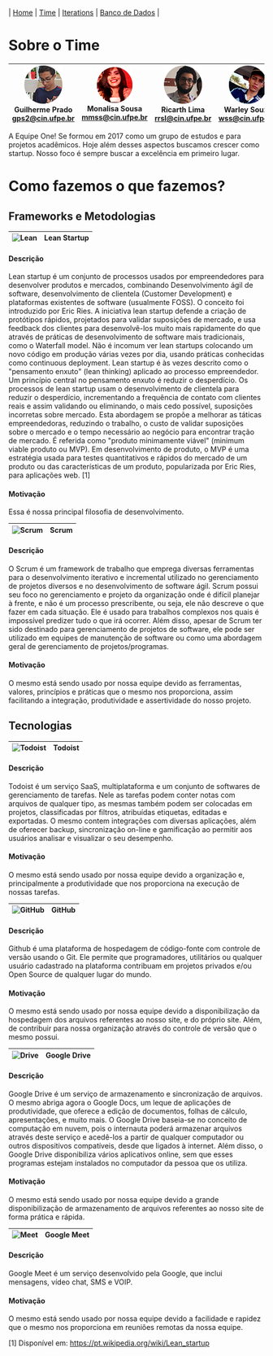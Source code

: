 | [Home](https://github.com/ricarthlima/eo-project-es) | [Time]() | [Iterations](https://github.com/ricarthlima/eo-project-es/tree/master/Iterations)  | [Banco de Dados](https://github.com/ricarthlima/eo-project-es/tree/master/Modelagem-BD) |

# Sobre o Time
|![Guilherme](https://raw.githubusercontent.com/ricarthlima/eo-project-es/master/pages/images/gps2.png) <br>Guilherme Prado<br><gps2@cin.ufpe.br>| ![Monalisa](https://raw.githubusercontent.com/ricarthlima/eo-project-es/master/pages/images/mmss.png) <br>Monalisa Sousa<br><mmss@cin.ufpe.br>|![Ricarth](https://raw.githubusercontent.com/ricarthlima/eo-project-es/master/pages/images/rrsl.png) <br>Ricarth Lima<br><rrsl@cin.ufpe.br>|![Warley](https://raw.githubusercontent.com/ricarthlima/eo-project-es/master/pages/images/wss.png) <br>Warley Souza<br><wss@cin.ufpe.br>
|-|-|-|-|

A Equipe One! Se formou em 2017 como um grupo de estudos e para projetos acadêmicos. Hoje além desses aspectos buscamos crescer como startup. Nosso foco é sempre buscar a excelência em primeiro lugar.

# Como fazemos o que fazemos?

## Frameworks e Metodologias

|![Lean]()|**Lean Startup**|
|-|-|
#### Descrição
Lean startup é um conjunto de processos usados por empreendedores para desenvolver produtos e mercados, combinando Desenvolvimento ágil de software, desenvolvimento de clientela (Customer Development) e plataformas existentes de software (usualmente FOSS). O conceito foi introduzido por Eric Ries.
A iniciativa lean startup defende a criação de protótipos rápidos, projetados para validar suposições de mercado, e usa feedback dos clientes para desenvolvê-los muito mais rapidamente do que através de práticas de desenvolvimento de software mais tradicionais, como o Waterfall model. Não é incomum ver lean startups colocando um novo código em produção várias vezes por dia, usando práticas conhecidas como continuous deployment.
Lean startup é às vezes descrito como o "pensamento enxuto" (lean thinking) aplicado ao processo empreendedor. Um princípio central no pensamento enxuto é reduzir o desperdício. Os processos de lean startup usam o desenvolvimento de clientela para reduzir o desperdício, incrementando a frequência de contato com clientes reais e assim validando ou eliminando, o mais cedo possível, suposições incorretas sobre mercado. Esta abordagem se propõe a melhorar as táticas empreendedoras, reduzindo o trabalho, o custo de validar suposições sobre o mercado e o tempo necessário ao negócio para encontrar tração de mercado. É referida como "produto minimamente viável" (minimum viable produto ou MVP).
Em desenvolvimento de produto, o MVP é uma estratégia usada para testes quantitativos e rápidos do mercado de um produto ou das características de um produto, popularizada por Eric Ries, para aplicações web.
[1]
#### Motivação
Essa é nossa principal filosofia de desenvolvimento.

|![Scrum]()|**Scrum**|
|-|-|
#### Descrição
O Scrum é um framework de trabalho que emprega diversas ferramentas para o desenvolvimento iterativo e incremental utilizado no gerenciamento de projetos diversos e no desenvolvimento de software ágil. Scrum possui seu foco no gerenciamento e projeto da organização onde é difícil planejar à frente, e não é um processo prescribente, ou seja, ele não descreve o que fazer em cada situação. Ele é usado para trabalhos complexos nos quais é impossível predizer tudo o que irá ocorrer. Além disso, apesar de Scrum ter sido destinado para gerenciamento de projetos de software, ele pode ser utilizado em equipes de manutenção de software ou como uma abordagem geral de gerenciamento de projetos/programas.  
#### Motivação
O mesmo está sendo usado por nossa equipe devido as ferramentas, valores, princípios e  práticas que o mesmo nos proporciona, assim facilitando a integração, produtividade e assertividade do nosso projeto.

## Tecnologias

|![Todoist]()|**Todoist**|
|-|-|
#### Descrição
Todoist é um serviço SaaS, multiplataforma e um conjunto de softwares de gerenciamento de tarefas. Nele as tarefas podem conter notas com arquivos de qualquer tipo, as mesmas também podem ser colocadas em projetos, classificadas por filtros, atribuídas etiquetas, editadas e exportadas.
O mesmo contem integrações com diversas aplicações, além de oferecer backup, sincronização on-line e gamificação ao permitir aos usuários analisar e visualizar o seu desempenho. 	
#### Motivação
O mesmo está sendo usado por nossa equipe devido a organização e, principalmente a produtividade que nos proporciona na execução de nossas tarefas.

|![GitHub]()|**GitHub**|
|-|-|
#### Descrição
Github é uma plataforma de hospedagem de código-fonte com controle de versão usando o Git. Ele permite que programadores, utilitários ou qualquer usuário cadastrado na plataforma contribuam em projetos privados e/ou Open Source de qualquer lugar do mundo.
#### Motivação
O mesmo está sendo usado por nossa equipe devido a disponibilização da hospedagem dos arquivos referentes ao nosso site, e do próprio site. Além, de contribuir para nossa organização através do controle de versão que o mesmo possui.

|![Drive]()|**Google Drive**|
|-|-|
#### Descrição
Google Drive é um serviço de armazenamento e sincronização de arquivos. O mesmo abriga agora o Google Docs, um leque de aplicações de produtividade, que oferece a edição de documentos, folhas de cálculo, apresentações, e muito mais. O Google Drive baseia-se no conceito de computação em nuvem, pois o internauta poderá armazenar arquivos através deste serviço e acedê-los a partir de qualquer computador ou outros dispositivos compatíveis, desde que ligados à internet. Além disso, o Google Drive disponibiliza vários aplicativos online, sem que esses programas estejam instalados no computador da pessoa que os utiliza.
#### Motivação
O mesmo está sendo usado por nossa equipe devido a grande disponibilização de armazenamento de arquivos referentes ao nosso site de forma prática e rápida.

|![Meet]()|**Google Meet**|
|-|-|

#### Descrição
Google Meet é um serviço desenvolvido pela Google, que inclui mensagens, vídeo chat, SMS e VOIP.
#### Motivação
O mesmo está sendo usado por nossa equipe devido a facilidade e rapidez que o mesmo nos proporciona em reuniões remotas da nossa equipe.


[1] Disponível em: https://pt.wikipedia.org/wiki/Lean_startup
